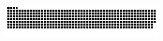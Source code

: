 ![snake gif](https://github.com/LucianoLaurentino/LucianoLaurentino/blob/output/github-contribution-grid-snake.svg)
